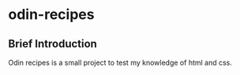 # odin-recipes
## Brief Introduction
Odin recipes is a small project to test my knowledge of html and css.